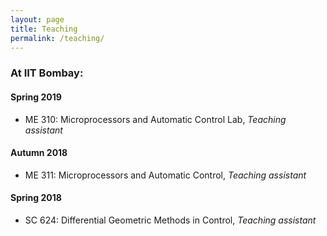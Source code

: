 ```yaml
---
layout: page
title: Teaching
permalink: /teaching/
---
```

### At IIT Bombay:

#### Spring 2019

- ME 310: Microprocessors and Automatic Control Lab, *Teaching assistant*

#### Autumn 2018

- ME 311: Microprocessors and Automatic Control, *Teaching assistant*

#### Spring 2018

- SC 624: Differential Geometric Methods in Control, *Teaching assistant*
